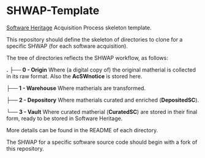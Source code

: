 
# SHWAP-Template

[Software Heritage](https://www.softwareheritage.org) Acquisition Process skeleton template.

This repository should define the skeleton of directories to clone for a specific SHWAP (for each software acquisition).

The tree of directories reflects the SHWAP workflow, as follows: 

**.**
**├── 0 - Origin**
           Where (a digital copy of) the original matherial is collected in its raw format. Also the **AcSWnotice** is stored here.

**├── 1 - Warehouse**
           Where matherials are transformed.

**├── 2 - Depository**
           Where  matherials curated and enriched (**DepositedSC**).

**└── 3 - Vault**
            Where curated matherial (**CuratedSC**) are stored in their final form, ready to be stored in Software Heritage.

More details can be found in the README of each directory.

The SHWAP for a specific software source code should begin with a fork of this repository.
